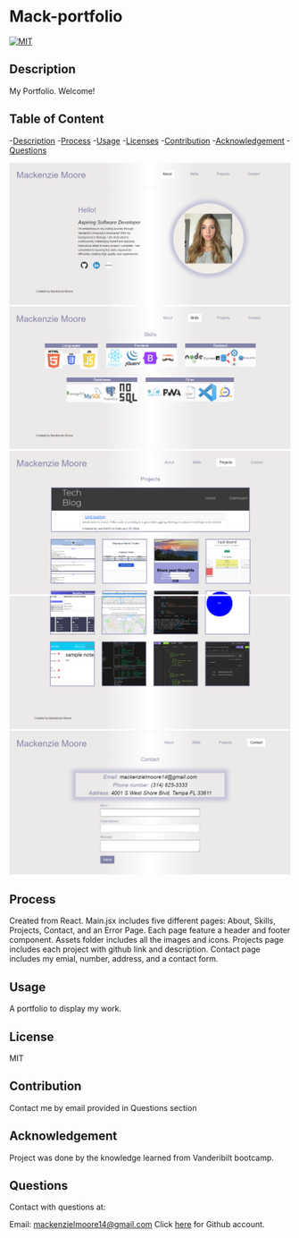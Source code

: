 # Mack-portfolio

[![MIT](https://img.shields.io/badge/License-MIT-yellow.svg)](https://opensource.org/licenses/MIT)

## Description

My Portfolio. Welcome!

## Table of Content
  -[Description](#Description)
  -[Process](#Process)
  -[Usage](#Usage)
  -[Licenses](#Licenses)
  -[Contribution](#Contribution)
  -[Acknowledgement](#Acknowledgement)
  -[Questions](#Questions)

<img src="./Mack-portfolio/src/assets/screenshots/ss1.png"/>
<img src="./Mack-portfolio/src/assets/screenshots/ss2.png"/>
<img src="./Mack-portfolio/src/assets/screenshots/ss3.png"/>
<img src="./Mack-portfolio/src/assets/screenshots/ss4.png"/>
<img src="./Mack-portfolio/src/assets/screenshots/ss5.png"/>

## Process

Created from React. Main.jsx includes five different pages: About, Skills, Projects, Contact, and an Error Page. Each page feature a header
and footer component. Assets folder includes all the images and icons. Projects page includes each project with github link and description.
Contact page includes my emial, number, address, and a contact form.

## Usage

A portfolio to display my work.

## License

MIT

## Contribution
  
Contact me by email provided in Questions section

## Acknowledgement

Project was done by the knowledge learned from Vanderibilt bootcamp.

## Questions
  
Contact with questions at:
  
Email: mackenzielmoore14@gmail.com
Click [here](https://github.com/mackemo) for Github account.